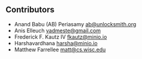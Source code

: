 ## Contributors
<!-- DO NOT EDIT - CONTRIBUTORS.md is autogenerated from git commit log by contributors.sh script. -->

- Anand Babu (AB) Periasamy <ab@unlocksmith.org>
- Anis Elleuch <vadmeste@gmail.com>
- Frederick F. Kautz IV <fkautz@minio.io>
- Harshavardhana <harsha@minio.io>
- Matthew Farrellee <matt@cs.wisc.edu>
